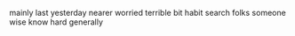 mainly last yesterday nearer worried terrible bit habit search folks someone wise know hard generally